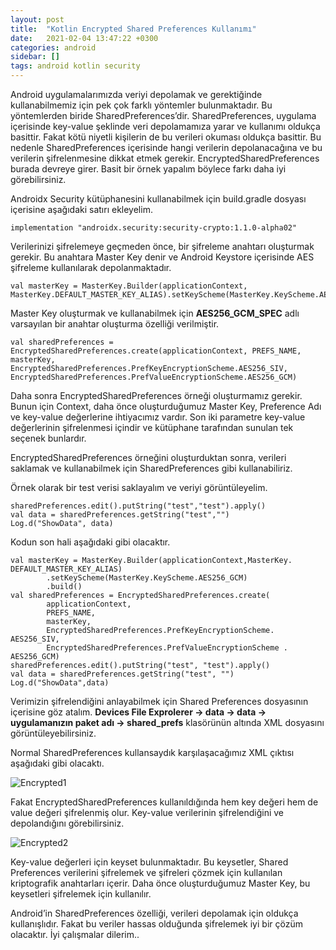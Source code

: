 ```yaml
---
layout: post
title:  "Kotlin Encrypted Shared Preferences Kullanımı"
date:   2021-02-04 13:47:22 +0300
categories: android 
sidebar: []
tags: android kotlin security 
---
```


Android uygulamalarımızda veriyi depolamak ve gerektiğinde kullanabilmemiz için pek çok farklı yöntemler bulunmaktadır. Bu yöntemlerden biride SharedPreferences’dir. SharedPreferences, uygulama içerisinde key-value şeklinde veri depolamamıza yarar ve kullanımı oldukça basittir. Fakat kötü niyetli kişilerin de bu verileri okuması oldukça basittir. Bu nedenle SharedPreferences içerisinde hangi verilerin depolanacağına ve bu verilerin şifrelenmesine dikkat etmek gerekir. EncryptedSharedPreferences burada devreye girer. Basit bir örnek yapalım böylece farkı daha iyi görebilirsiniz.


Androidx Security kütüphanesini kullanabilmek için build.gradle dosyası içerisine aşağıdaki satırı ekleyelim.

```
implementation "androidx.security:security-crypto:1.1.0-alpha02"
```

Verilerinizi şifrelemeye geçmeden önce, bir şifreleme anahtarı oluşturmak gerekir. Bu anahtara Master Key denir ve Android Keystore içerisinde AES şifreleme kullanılarak depolanmaktadır.

```
val masterKey = MasterKey.Builder(applicationContext, MasterKey.DEFAULT_MASTER_KEY_ALIAS).setKeyScheme(MasterKey.KeyScheme.AES256_GCM).build()
```

Master Key oluşturmak ve kullanabilmek için **AES256_GCM_SPEC** adlı varsayılan bir anahtar oluşturma özelliği verilmiştir.

```
val sharedPreferences = EncryptedSharedPreferences.create(applicationContext, PREFS_NAME, masterKey, EncryptedSharedPreferences.PrefKeyEncryptionScheme.AES256_SIV, EncryptedSharedPreferences.PrefValueEncryptionScheme.AES256_GCM)
```

Daha sonra EncryptedSharedPreferences örneği oluşturmamız gerekir. Bunun için Context, daha önce oluşturduğumuz Master Key, Preference Adı ve key-value değerlerine ihtiyacımız vardır. Son iki parametre key-value değerlerinin şifrelenmesi içindir ve kütüphane tarafından sunulan tek seçenek bunlardır.

EncryptedSharedPreferences örneğini oluşturduktan sonra, verileri saklamak ve kullanabilmek için SharedPreferences gibi kullanabiliriz.

Örnek olarak bir test verisi saklayalım ve veriyi görüntüleyelim.

```
sharedPreferences.edit().putString("test","test").apply()
val data = sharedPreferences.getString("test","")
Log.d("ShowData", data)
```

Kodun son hali aşağıdaki gibi olacaktır.

```
val masterKey = MasterKey.Builder(applicationContext,MasterKey. DEFAULT_MASTER_KEY_ALIAS) 
        .setKeyScheme(MasterKey.KeyScheme.AES256_GCM) 
        .build() 
val sharedPreferences = EncryptedSharedPreferences.create(
        applicationContext, 
        PREFS_NAME, 
        masterKey, 
        EncryptedSharedPreferences.PrefKeyEncryptionScheme. AES256_SIV, 
        EncryptedSharedPreferences.PrefValueEncryptionScheme . AES256_GCM) 
sharedPreferences.edit().putString("test", "test").apply() 
val data = sharedPreferences.getString("test", "") 
Log.d("ShowData",data)
```

Verimizin şifrelendiğini anlayabilmek için Shared Preferences dosyasının içerisine göz atalım. **Devices File Exprolerer -> data -> data -> uygulamanızın paket adı -> shared_prefs** klasörünün altında XML dosyasını görüntüleyebilirsiniz.

Normal SharedPreferences kullansaydık karşılaşacağımız XML çıktısı aşağıdaki gibi olacaktı.

![Encrypted1](https://i.ibb.co/b2gYTQ5/encryp1.png)

Fakat EncryptedSharedPreferences kullanıldığında hem key değeri hem de value değeri şifrelenmiş olur. Key-value verilerinin şifrelendiğini ve depolandığını görebilirsiniz.

![Encrypted2](https://i.ibb.co/MG1RQxV/encryp2.png)

Key-value değerleri için keyset bulunmaktadır. Bu keysetler, Shared Preferences verilerini şifrelemek ve şifreleri çözmek için kullanılan kriptografik anahtarları içerir. Daha önce oluşturduğumuz Master Key, bu keysetleri şifrelemek için kullanılır.

Android’in SharedPreferences özelliği, verileri depolamak için oldukça kullanışlıdır. Fakat bu veriler hassas olduğunda şifrelemek iyi bir çözüm olacaktır. İyi çalışmalar dilerim..


